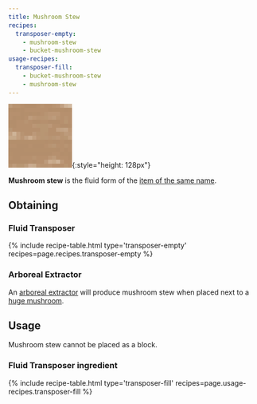 ```yaml
---
title: Mushroom Stew
recipes:
  transposer-empty:
    - mushroom-stew
    - bucket-mushroom-stew
usage-recipes:
  transposer-fill:
    - bucket-mushroom-stew
    - mushroom-stew
---
```


![Mushroom stew](/assets/images/thermal-foundation/mushroom-stew.gif){:style="height: 128px"}


**Mushroom stew** is the fluid form of the [item of the same
name](https://minecraft.gamepedia.com/Mushroom_Stew).


Obtaining
---------

### Fluid Transposer
{% include recipe-table.html type='transposer-empty' recipes=page.recipes.transposer-empty %}

### Arboreal Extractor
An [arboreal extractor](/docs/thermal-expansion/devices/arboreal-extractor/)
will produce mushroom stew when placed next to a [huge
mushroom](https://minecraft.gamepedia.com/Huge_mushroom).


Usage
-----

Mushroom stew cannot be placed as a block.

### Fluid Transposer ingredient
{% include recipe-table.html type='transposer-fill' recipes=page.usage-recipes.transposer-fill %}
